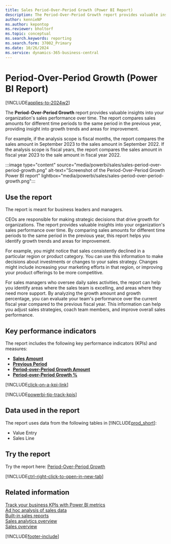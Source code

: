 ```yaml
---
title: Sales Period-Over-Period Growth (Power BI Report)
description: The Period-Over-Period Growth report provides valuable insights into your organization's sales performance over time.
author: kennieNP
ms.author: kepontop
ms.reviewer: bholtorf
ms.topic: conceptual
ms.search.keywords: reporting
ms.search.form: 37002_Primary
ms.date: 10/26/2024
ms.service: dynamics-365-business-central
---
```


# Period-Over-Period Growth (Power BI Report)

[!INCLUDE[applies-to-2024w2](includes/applies-to-2024w2.md)]

The **Period-Over-Period Growth** report provides valuable insights into your organization's sales performance over time. The report compares sales amounts for different time periods to the same period in the previous year, providing insight into growth trends and areas for improvement.

For example, if the analysis scope is fiscal months, the report compares the sales amount in September 2023 to the sales amount in September 2022. If the analysis scope is fiscal years, the report compares the sales amount in fiscal year 2023 to the sale amount in fiscal year 2022.

:::image type="content" source="media/powerbi/sales/sales-period-over-period-growth.png" alt-text="Screenshot of the Period-Over-Period Growth Power BI report" lightbox="media/powerbi/sales/sales-period-over-period-growth.png":::

## Use the report

The report is meant for business leaders and managers.

CEOs are responsible for making strategic decisions that drive growth for organizations. The report provides valuable insights into your organization's sales performance over time. By comparing sales amounts for different time periods to the same period in the previous year, this report helps you identify growth trends and areas for improvement.

For example, you might notice that sales consistently declined in a particular region or product category. You can use this information to make decisions about investments or changes to your sales strategy. Changes might include increasing your marketing efforts in that region, or improving your product offerings to be more competitive.

For sales managers who oversee daily sales activities, the report can help you identify areas where the sales team is excelling, and areas where they need more support. By analyzing the growth amount and growth percentage, you can evaluate your team's performance over the current fiscal year compared to the previous fiscal year. This information can help you adjust sales strategies, coach team members, and improve overall sales performance.

## Key performance indicators

The report includes the following key performance indicators (KPIs) and measures:

- [**Sales Amount**](sales-powerbi-sales-kpis.md#sales-amount)
- [**Previous Period**](sales-powerbi-sales-kpis.md#sales-amount-pp-fiscal)
- [**Period-over-Period Growth Amount**](sales-powerbi-sales-kpis.md#sales-amount-pop-fiscal)
- [**Period-over-Period Growth %**](sales-powerbi-sales-kpis.md#sales-amount-pop--fiscal)

[!INCLUDE[click-on-a-kpi-link](includes/click-on-a-kpi-link.md)] 

[!INCLUDE[powerbi-tip-track-kpis](includes/powerbi-tip-track-kpis.md)]

## Data used in the report

The report uses data from the following tables in [!INCLUDE[prod_short](includes/prod_short.md)]:

- Value Entry
- Sales Line

## Try the report

Try the report here: [Period-Over-Period Growth](https://businesscentral.dynamics.com?page=37002)

[!INCLUDE[ctrl-right-click-to-open-in-new-tab](includes/ctrl-right-click-to-open-in-new-tab.md)]

## Related information

[Track your business KPIs with Power BI metrics](track-kpis-with-power-bi-metrics.md)  
[Ad hoc analysis of sales data](ad-hoc-analysis-sales.md)  
[Built-in sales reports](sales-reports.md)  
[Sales analytics overview](sales-analytics-overview.md)  
[Sales overview](sales-manage-sales.md)  

[!INCLUDE[footer-include](includes/footer-banner.md)]
